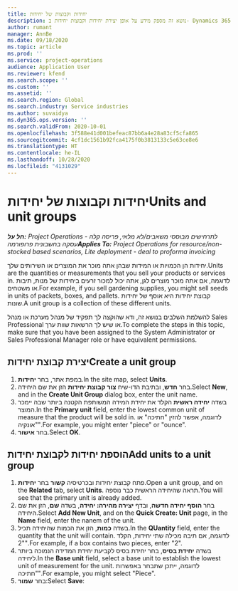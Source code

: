 ```yaml
---
title: יחידות וקבוצות של יחידות
description: נושא זה מספק מידע על אופן יצירת יחידות וקבוצות יחידות ב- Dynamics 365 Project Operations.
author: rumant
manager: AnnBe
ms.date: 09/18/2020
ms.topic: article
ms.prod: ''
ms.service: project-operations
audience: Application User
ms.reviewer: kfend
ms.search.scope: ''
ms.custom: ''
ms.assetid: ''
ms.search.region: Global
ms.search.industry: Service industries
ms.author: suvaidya
ms.dyn365.ops.version: ''
ms.search.validFrom: 2020-10-01
ms.openlocfilehash: 3f588e41d001befeac87bb6a4e28a83cf5cfa865
ms.sourcegitcommit: 4cf1dc1561b92fca4175f0b3813133c5e63ce8e6
ms.translationtype: HT
ms.contentlocale: he-IL
ms.lasthandoff: 10/28/2020
ms.locfileid: "4131029"
---
```

# <a name="units-and-unit-groups"></a><span data-ttu-id="71aa4-103">יחידות וקבוצות של יחידות</span><span class="sxs-lookup"><span data-stu-id="71aa4-103">Units and unit groups</span></span>

<span data-ttu-id="71aa4-104">_**חל על:** Project Operations לתרחישים מבוססי משאבים/לא מלאי, פריסה קלה - עסקה בחשבונית פרופורמה_</span><span class="sxs-lookup"><span data-stu-id="71aa4-104">_**Applies To:** Project Operations for resource/non-stocked based scenarios, Lite deployment - deal to proforma invoicing_</span></span>

<span data-ttu-id="71aa4-105">יחידות הן הכמויות או המידות שבהן אתה מוכר את המוצרים או השירותים שלך.</span><span class="sxs-lookup"><span data-stu-id="71aa4-105">Units are the quantities or measurements that you sell your products or services in.</span></span> <span data-ttu-id="71aa4-106">לדוגמה, אם אתה מוכר מוצרים לגן, אתה יכול למכור זרעים ביחידות של מנות, תיבות או משטחים.</span><span class="sxs-lookup"><span data-stu-id="71aa4-106">For example, if you sell gardening supplies, you might sell seeds in units of packets, boxes, and pallets.</span></span> <span data-ttu-id="71aa4-107">קבוצת יחידות היא אוסף של יחידות שונות.</span><span class="sxs-lookup"><span data-stu-id="71aa4-107">A unit group is a collection of these different units.</span></span>

<span data-ttu-id="71aa4-108">להשלמת השלבים בנושא זה, ודא שהוקצה לך תפקיד של מנהל מערכת או מנהל Sales Professional או שיש לך הרשאות שוות ערך.</span><span class="sxs-lookup"><span data-stu-id="71aa4-108">To complete the steps in this topic, make sure that you have been assigned to the System Administrator or Sales Professional Manager role or have equivalent permissions.</span></span>

## <a name="create-a-unit-group"></a><span data-ttu-id="71aa4-109">יצירת קבוצת יחידות</span><span class="sxs-lookup"><span data-stu-id="71aa4-109">Create a unit group</span></span>

1. <span data-ttu-id="71aa4-110">במפת אתר, בחר **יחידות‬**.</span><span class="sxs-lookup"><span data-stu-id="71aa4-110">In the site map, select **Units**.</span></span>
2. <span data-ttu-id="71aa4-111">בחר **חדש**, ובתיבת הדו-שיח **צור קבוצת יחידות** הזן את שם היחידה.</span><span class="sxs-lookup"><span data-stu-id="71aa4-111">Select **New**, and in the **Create Unit Group** dialog box, enter the unit name.</span></span>
3. <span data-ttu-id="71aa4-112">בשדה **יחידה ראשית** הקלד את יחידת המידה המשותפת הקטנה ביותר שבה יימכר המוצר.</span><span class="sxs-lookup"><span data-stu-id="71aa4-112">In the **Primary unit** field, enter the lowest common unit of measure that the product will be sold in.</span></span> <span data-ttu-id="71aa4-113">לדוגמה, אפשר להזין "חתיכה" או "אונקיה".</span><span class="sxs-lookup"><span data-stu-id="71aa4-113">For example, you might enter "piece" or "ounce".</span></span>
4. <span data-ttu-id="71aa4-114">בחר **אישור**.</span><span class="sxs-lookup"><span data-stu-id="71aa4-114">Select **OK**.</span></span>

## <a name="add-units-to-a-unit-group"></a><span data-ttu-id="71aa4-115">הוספת יחידות לקבוצת יחידות</span><span class="sxs-lookup"><span data-stu-id="71aa4-115">Add units to a unit group</span></span>

1. <span data-ttu-id="71aa4-116">פתח קבוצת יחידות ובכרטיסיה **קשור** בחר **יחידות**.</span><span class="sxs-lookup"><span data-stu-id="71aa4-116">Open a unit group, and on the **Related** tab, select **Units**.</span></span> <span data-ttu-id="71aa4-117">תראה שהיחידה הראשית כבר נוספה.</span><span class="sxs-lookup"><span data-stu-id="71aa4-117">You will see that the primary unit is already added.</span></span>
2. <span data-ttu-id="71aa4-118">בחר **הוסף יחידה חדשה**, ובדף **יצירה מהירה: יחידה**, בשדה **שם**, הזן את שם היחידה.</span><span class="sxs-lookup"><span data-stu-id="71aa4-118">Select **Add New Unit**, and on the **Quick Create: Unit** page, in the **Name** field, enter the nanem of the unit.</span></span>
3. <span data-ttu-id="71aa4-119">בשדה **כמות**, הזן את הכמות שהיחידה תכיל.</span><span class="sxs-lookup"><span data-stu-id="71aa4-119">In the **QUantity** field, enter the quantity that the unit will contain.</span></span> <span data-ttu-id="71aa4-120">לדוגמה, אם תיבה מכילה שתי יחידות, הקלד "2".</span><span class="sxs-lookup"><span data-stu-id="71aa4-120">For example, if a box contains two pieces, enter "2".</span></span> 
4. <span data-ttu-id="71aa4-121">בשדה **יחידת בסיס**, בחר יחידת בסיס לקביעת יחידת המדידה הנמוכה ביותר ליחידה.</span><span class="sxs-lookup"><span data-stu-id="71aa4-121">In the **Base unit** field, select a base unit to establish the lowest unit of measurement for the unit.</span></span> <span data-ttu-id="71aa4-122">לדוגמה, ייתכן שתבחר באפשרות "חתיכה".</span><span class="sxs-lookup"><span data-stu-id="71aa4-122">For example, you might select "Piece".</span></span>
5. <span data-ttu-id="71aa4-123">בחר **שמור**:</span><span class="sxs-lookup"><span data-stu-id="71aa4-123">Select **Save**:</span></span>
